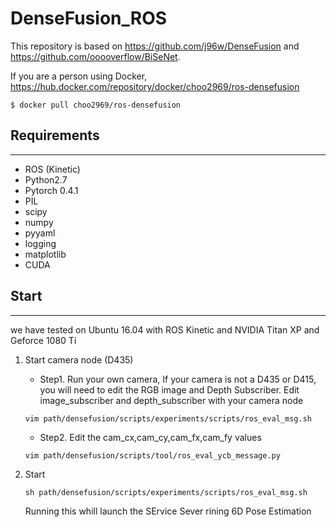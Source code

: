 # DenseFusion_ROS

This repository is based on https://github.com/j96w/DenseFusion and https://github.com/ooooverflow/BiSeNet.

If you are a person using Docker, https://hub.docker.com/repository/docker/choo2969/ros-densefusion

~~~
$ docker pull choo2969/ros-densefusion
~~~


## Requirements
---
- ROS (Kinetic)
- Python2.7
- Pytorch 0.4.1
- PIL
- scipy
- numpy
- pyyaml
- logging
- matplotlib
- CUDA



## Start
---
we have tested on Ubuntu 16.04 with ROS Kinetic and NVIDIA Titan XP and Geforce 1080 Ti 
1. Start camera node (D435)

    - Step1. Run your own camera, If your camera is not a D435 or D415, you will need to edit the RGB image and Depth Subscriber. Edit image_subscriber and depth_subscriber with your camera node
    ~~~
    vim path/densefusion/scripts/experiments/scripts/ros_eval_msg.sh
    ~~~
    
    - Step2. Edit the cam_cx,cam_cy,cam_fx,cam_fy values
    ~~~
    vim path/densefusion/scripts/tool/ros_eval_ycb_message.py
    ~~~

2. Start 
    ~~~
    sh path/densefusion/scripts/experiments/scripts/ros_eval_msg.sh
    ~~~
    Running this whill launch the SErvice Sever rining 6D Pose Estimation
